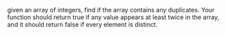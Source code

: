 given an array of integers, find if the array contains any duplicates. Your function should return true if any value appears at least twice in the array, and it should return false if every element is distinct.
